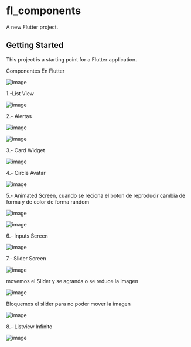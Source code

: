 # fl_components

A new Flutter project.

## Getting Started

This project is a starting point for a Flutter application.


Componentes En Flutter

![image](https://user-images.githubusercontent.com/56771357/218795076-f3b71787-5793-4470-9afb-3a5855382946.png)


1.-List View

![image](https://user-images.githubusercontent.com/56771357/218795572-4db0bb53-2c41-4078-a80e-ffb9bb6e39e5.png)

2.- Alertas

![image](https://user-images.githubusercontent.com/56771357/218796340-ce72832e-d175-45e1-a3e8-235a5b91479c.png)

![image](https://user-images.githubusercontent.com/56771357/218796435-ad60f289-3a7a-45e9-b0bd-53441a93e2f7.png)

3.- Card Widget

![image](https://user-images.githubusercontent.com/56771357/218796799-0a914165-5023-4472-bc65-fffa1354bdac.png)

4.- Circle Avatar

![image](https://user-images.githubusercontent.com/56771357/218797498-6f2d793e-e5f2-44c7-a4d6-9b2ec8b56fcb.png)

5.- Animated Screen, cuando se reciona el boton de reproducir cambia de forma y de color de forma random

![image](https://user-images.githubusercontent.com/56771357/218797788-9eb43105-7527-4a47-b4d4-c63fa75a8d39.png)

![image](https://user-images.githubusercontent.com/56771357/218798102-e79a0f64-5506-4888-a8ba-15f39afeafb0.png)

6.- Inputs Screen

![image](https://user-images.githubusercontent.com/56771357/218798426-42e14199-e2a2-4ce1-9d39-7fb73bb25f84.png)

7.- Slider Screen

![image](https://user-images.githubusercontent.com/56771357/218798773-3523b85e-4ac2-4a47-8b9d-9a23f45256e2.png)

movemos el Slider y se agranda o se reduce la imagen

![image](https://user-images.githubusercontent.com/56771357/218799128-d592efc6-9689-4dd8-b071-fee0622e1c8c.png)

Bloquemos el slider para no poder mover la imagen

![image](https://user-images.githubusercontent.com/56771357/218799357-a014e4e2-053c-4f59-bb8b-24ae70a55473.png)


8.- Listview Infinito

![image](https://user-images.githubusercontent.com/56771357/218799801-cbd880c0-ec92-4a37-86d5-21ad7d472765.png)






